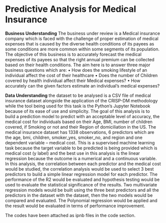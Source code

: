 # Predictive Analysis for Medical Insurance

**Business Understanding**
The business under review is a Medical insurance company which is faced with the challenge of proper estimation of medical expenses that is caused by the diverse health conditions of its payees as some conditions are more common within some segments of its population. The objective of this business is to accurately forecast the medical expenses of its payees so that the right annual premium can be collected based on their health conditions. The aim here is to answer three major business questions which are: 
•	How does the smoking lifestyle of an individual affect the cost of their healthcare
•	Does the number of Children covered by health individual affect their Medical expenses?
•	How accurately can the given factors estimate an individual’s medical expenses?


**Data Understanding** 
the dataset to be analysed is a CSV file of medical insurance dataset alongside the application of the CRISP-DM methodology while the tool being used for this task is the Python’s Jupyter Notebook because of its ease of use and simplicity. The goal of this analysis is to build a prediction model to predict with an acceptable level of accuracy, the medical cost for individuals based on their Age, BMI, number of children covered, if Smoking or not and their Region of domiciliation in the US. 
The medical insurance dataset has 1338 observations, 6 predictors which are the age, bmi, children, smoker_yes, smoker_no, and region and one dependent variable – medical cost. This is a supervised machine learning task because the target variable to be predicted is being provided which is medical cost (y label) and the best use in this analysis is the linear regression because the outcome is a numerical and a continuous variable. In this analysis, the correlation between each predictor and the medical cost would be studied, the correlation analysis would be used to select 3 best predictors to build a simple linear regression model for each predictor. The performance of the R2 would be evaluated and hypothesis testing would be used to evaluate the statistical significance of the results. Two multivariate regression models would be built using the three best predictors and all the predictors in the dataset with the dataset, then the two models would be compared and evaluated. The Polynomial regression would be applied and the result would be evaluated in terms of performance improvement.

The codes have been attached as ipnb files in the code section.
